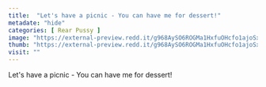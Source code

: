```yaml
---
title:  "Let's have a picnic - You can have me for dessert!"
metadate: "hide"
categories: [ Rear Pussy ]
image: "https://external-preview.redd.it/g968AySO6ROGMa1HxfuOHcfo1ajoSxZcJPvWWiNs6ow.jpg?auto=webp&s=2583de38b796f10740c92d4a6ffa32d64a88c301"
thumb: "https://external-preview.redd.it/g968AySO6ROGMa1HxfuOHcfo1ajoSxZcJPvWWiNs6ow.jpg?width=960&crop=smart&auto=webp&s=21e25ddd5747698c98212e4cb0a66cab6ca25530"
visit: ""
---
```

Let's have a picnic - You can have me for dessert!
